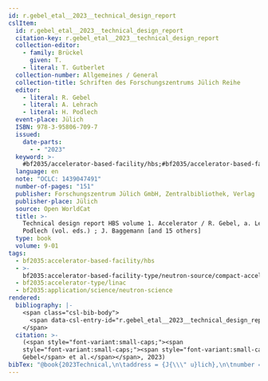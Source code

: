 ```yaml
---
id: r.gebel_etal__2023__technical_design_report
cslItem:
  id: r.gebel_etal__2023__technical_design_report
  citation-key: r.gebel_etal__2023__technical_design_report
  collection-editor:
    - family: Brückel
      given: T.
    - literal: T. Gutberlet
  collection-number: Allgemeines / General
  collection-title: Schriften des Forschungszentrums Jülich Reihe
  editor:
    - literal: R. Gebel
    - literal: A. Lehrach
    - literal: H. Podlech
  event-place: Jülich
  ISBN: 978-3-95806-709-7
  issued:
    date-parts:
      - - "2023"
  keyword: >-
    #bf2035/accelerator-based-facility/hbs;#bf2035/accelerator-based-facility-type/neutron-source/compact-accelerator-based-neutron-source;#bf2035/accelerator-type/linac;#bf2035/application/science/neutron-science
  language: en
  note: "OCLC: 1439047491"
  number-of-pages: "151"
  publisher: Forschungszentrum Jülich GmbH, Zentralbibliothek, Verlag
  publisher-place: Jülich
  source: Open WorldCat
  title: >-
    Technical design report HBS volume 1. Accelerator / R. Gebel, a. Lehrach, H.
    Podlech (vol. eds.) ; J. Baggemann [and 15 others]
  type: book
  volume: 9-01
tags:
  - bf2035:accelerator-based-facility/hbs
  - >-
    bf2035:accelerator-based-facility-type/neutron-source/compact-accelerator-based-neutron-source
  - bf2035:accelerator-type/linac
  - bf2035:application/science/neutron-science
rendered:
  bibliography: |-
    <span class="csl-bib-body">
      <span data-csl-entry-id="r.gebel_etal__2023__technical_design_report" class="csl-entry">R. Gebel, A. Lehrach, &#38; H. Podlech (Hrsg.). <span class='date-bib'>(2023)</span>. <span class='title'><i><b><span style="font-style:normal;">Technical design report HBS volume 1. Accelerator / R. Gebel, a. Lehrach, H. Podlech (vol. eds.) ; J. Baggemann [and 15 others]</span></b></i></span> (Bde. 9–01). Forschungszentrum Jülich GmbH, Zentralbibliothek, Verlag.</span>
    </span>
  citation: >-
    (<span style="font-variant:small-caps;"><span
    style="font-variant:small-caps;"><span style="font-variant:small-caps;">R.
    Gebel</span> et al.</span></span>, 2023)
bibTex: "@book{2023Technical,\n\taddress = {J{\\\" u}lich},\n\tnumber = {Allgemeines / General},\n\tseries = {Schriften des {Forschungszentrums} {J}{\\\" u}lich {Reihe}},\n\teditor = {{R. Gebel} and {A. Lehrach} and {H. Podlech}},\n\tisbn = {978-3-95806-709-7},\n\tyear = {2023},\n\tnote = {OCLC: 1439047491},\n\tpublisher = {Forschungszentrum J{\\\" u}lich GmbH, Zentralbibliothek, Verlag},\n\ttitle = {Technical design report {HBS} volume 1. {Accelerator} / {R}. {Gebel}, a. {Lehrach}, {H}. {Podlech} (vol. eds.) ; {J}. {Baggemann} [and 15 others]},\n\tvolume = {9-01},\n}\n\n"
---
```

